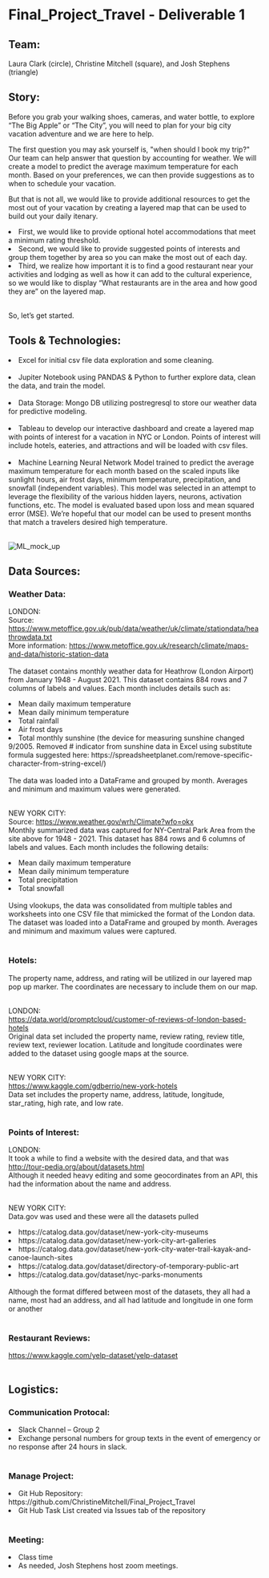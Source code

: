#  Final_Project_Travel - Deliverable 1

## Team:
Laura Clark (circle), Christine Mitchell (square), and Josh Stephens (triangle)

## Story:
Before you grab your walking shoes, cameras, and water bottle, to explore “The Big Apple” or “The City”, you will need to plan for your big city vacation adventure and we are here to help.<br/>

The first question you may ask yourself is, "when should I book my trip?" Our team can help answer that question by accounting for weather. We will create a model to predict the average maximum temperature for each month. Based on your preferences, we can then provide suggestions as to when to schedule your vacation. <br/>

But that is not all, we would like to provide additional resources to get the most out of your vacation by creating a layered map that can be used to build out your daily itenary. <br/>
<li>	First, we would like to provide optional hotel accommodations that meet a minimum rating threshold. </li>
<li>	Second, we would like to provide suggested points of interests and group them together by area so you can make the most out of each day. </li>
<li>	Third, we realize how important it is to find a good restaurant near your activities and lodging as well as how it can add to the cultural experience, so we would like to display “What restaurants are in the area and how good they are” on the layered map.</li> <br/>

So, let’s get started.<br/>

## Tools & Technologies: 
<li>	Excel for initial csv file data exploration and some cleaning. </li> <br/> 

<li>	Jupiter Notebook using PANDAS & Python to further explore data, clean the data, and train the model. </li> <br/> 

<li>	Data Storage: Mongo DB utilizing postregresql to store our weather data for predictive modeling. </li> <br/> 

<li>	Tableau to develop our interactive dashboard and create a layered map with points of interest for a vacation in NYC or London. Points of interest will include hotels, eateries, and attractions and will be loaded with csv files.</li> <br/> 

<li>	Machine Learning Neural Network Model trained to predict the average maximum temperature for each month based on the scaled inputs like sunlight hours, air frost days, minimum temperature, precipitation, and snowfall (independent variables). This model was selected in an attempt to leverage the flexibility of the various hidden layers, neurons, activation functions, etc. The model is evaluated based upon loss and mean squared error (MSE). We’re hopeful that our model can be used to present months that match a travelers desired high temperature. </li> <br/>

![ML_mock_up](https://user-images.githubusercontent.com/82730954/132999771-d43477d1-127c-437c-9d9d-f4c265174024.PNG)


## Data Sources:
### Weather Data:

LONDON: <br/> 
Source: https://www.metoffice.gov.uk/pub/data/weather/uk/climate/stationdata/heathrowdata.txt <br/> 
More information: https://www.metoffice.gov.uk/research/climate/maps-and-data/historic-station-data <br/> <br/>
The dataset contains monthly weather data for Heathrow (London Airport) from January 1948 - August 2021. This dataset contains 884 rows and 7 columns of labels and values. Each month includes details such as:<br/> 
<li>	Mean daily maximum temperature </li> 
<li>	Mean daily minimum temperature </li> 
<li>  Total rainfall </li> 
<li>	Air frost days </li> 
<li>	Total monthly sunshine (the device for measuring sunshine changed 9/2005. Removed # indicator from sunshine data in Excel using substitute formula suggested here: https://spreadsheetplanet.com/remove-specific-character-from-string-excel/) </li> <br/> 
The data was loaded into a DataFrame and grouped by month. Averages and minimum and maximum values were generated. <br/> <br/>

NEW YORK CITY:<br/>
Source: https://www.weather.gov/wrh/Climate?wfo=okx <br/> 
Monthly summarized data was captured for NY-Central Park Area from the site above for 1948 - 2021. This dataset has 884 rows and 6 columns of labels and values. Each month includes the following details: <br/> 
<li>	Mean daily maximum temperature </li> 
<li>	Mean daily minimum temperature </li> 
<li>	Total precipitation </li> 
<li>	Total snowfall </li> <br/> 
Using vlookups, the data was consolidated from multiple tables and worksheets into one CSV file that mimicked the format of the London data. The dataset was loaded into a DataFrame and grouped by month. Averages and minimum and maximum values were captured. <br/> <br/> 

### Hotels:
The property name, address, and rating will be utilized in our layered map pop up marker. The coordinates are necessary to include them on our map.<br/><br/>

LONDON:<br/>
https://data.world/promptcloud/customer-of-reviews-of-london-based-hotels <br/>
Original data set included the property name, review rating, review title, review text, reviewer location. Latitude and longitude coordinates were added to the dataset using google maps at the source.<br/><br/>

NEW YORK CITY:<br/>
https://www.kaggle.com/gdberrio/new-york-hotels <br/>
Data set includes the property name, address, latitude, longitude, star_rating, high rate, and low rate. <br/><br/>

### Points of Interest:
LONDON:<br/>
It took a while to find a website with the desired data, and that was http://tour-pedia.org/about/datasets.html <br/>
Although it needed heavy editing and some geocordinates from an API, this had the information about the name and address. <br/><br/>

NEW YORK CITY:<br/>
Data.gov was used and these were all the datasets pulled<br/>
<li>	https://catalog.data.gov/dataset/new-york-city-museums </li> 
<li>	https://catalog.data.gov/dataset/new-york-city-art-galleries </li> 
<li>	https://catalog.data.gov/dataset/new-york-city-water-trail-kayak-and-canoe-launch-sites </li> 
<li>  https://catalog.data.gov/dataset/directory-of-temporary-public-art </li> 
<li>	https://catalog.data.gov/dataset/nyc-parks-monuments </li> <br/>
Although the format differed between most of the datasets, they all had a name, most had an address, and all had latitude and longitude in one form or another<br/><br/>

### Restaurant Reviews:
https://www.kaggle.com/yelp-dataset/yelp-dataset <br/><br/>

## Logistics:
### Communication Protocal: 
<li> Slack Channel – Group 2 </li>
<li> Exchange personal numbers for group texts in the event of emergency or no response after 24 hours in slack. </li><br/>

### Manage Project: 
<li>	Git Hub Repository: https://github.com/ChristineMitchell/Final_Project_Travel </li>
<li>  Git Hub Task List created via Issues tab of the repository </li><br/>

### Meeting: 
<li>	Class time </li>
<li>	As needed, Josh Stephens host zoom meetings. </li><br/>

